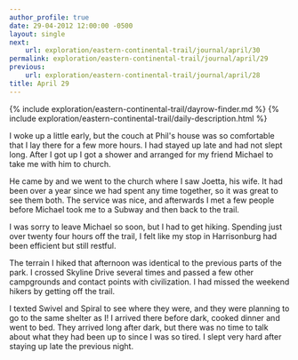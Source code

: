 ```yaml
---
author_profile: true
date: 29-04-2012 12:00:00 -0500
layout: single
next:
    url: exploration/eastern-continental-trail/journal/april/30
permalink: exploration/eastern-continental-trail/journal/april/29
previous:
    url: exploration/eastern-continental-trail/journal/april/28
title: April 29
---
```

{% include exploration/eastern-continental-trail/dayrow-finder.md %}
{% include exploration/eastern-continental-trail/daily-description.html %}

I woke up a little early, but the couch at Phil's house was so comfortable that I lay there for a few more hours. I had stayed up late and had not slept long. After I got up I got a shower and arranged for my friend Michael to take me with him to church.

He came by and we went to the church where I saw Joetta, his wife. It had been over a year since we had spent any time together, so it was great to see them both. The service was nice, and afterwards I met a few people before Michael took me to a Subway and then back to the trail.

I was sorry to leave Michael so soon, but I had to get hiking. Spending just over twenty four hours off the trail, I felt like my stop in Harrisonburg had been efficient but still restful.

The terrain I hiked that afternoon was identical to the previous parts of the park. I crossed Skyline Drive several times and passed a few other campgrounds and contact points with civilization. I had missed the weekend hikers by getting off the trail.

I texted Swivel and Spiral to see where they were, and they were planning to go to the same shelter as I! I arrived there before dark, cooked dinner and went to bed. They arrived long after dark, but there was no time to talk about what they had been up to since I was so tired. I slept very hard after staying up late the previous night.